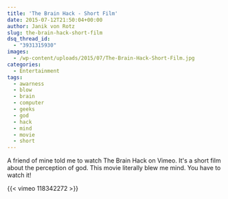 ```yaml
---
title: 'The Brain Hack - Short Film'
date: 2015-07-12T21:50:04+00:00
author: Janik von Rotz
slug: the-brain-hack-short-film
dsq_thread_id:
  - "3931315930"
images:
  - /wp-content/uploads/2015/07/The-Brain-Hack-Short-Film.jpg
categories:
  - Entertainment
tags:
  - awarness
  - blow
  - brain
  - computer
  - geeks
  - god
  - hack
  - mind
  - movie
  - short
---
```

A friend of mine told me to watch The Brain Hack on Vimeo. It's a short film about the perception of god. This movie literally blew me mind. You have to watch it!

{{< vimeo 118342272 >}}
